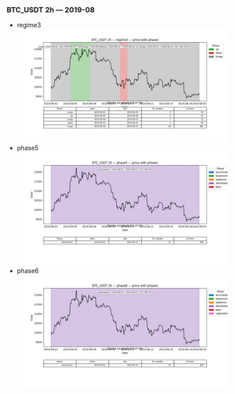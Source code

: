 ### BTC_USDT 2h — 2019-08

- regime3
![BTC_USDT_2h_regime3_2019-08_phase_price.png](outputs/fourier/phase_monthly/BTC_USDT/2h/2019/2019-08/BTC_USDT_2h_regime3_2019-08_phase_price.png)
- phase5
![BTC_USDT_2h_phase5_2019-08_phase_price.png](outputs/fourier/phase_monthly/BTC_USDT/2h/2019/2019-08/BTC_USDT_2h_phase5_2019-08_phase_price.png)
- phase6
![BTC_USDT_2h_phase6_2019-08_phase_price.png](outputs/fourier/phase_monthly/BTC_USDT/2h/2019/2019-08/BTC_USDT_2h_phase6_2019-08_phase_price.png)